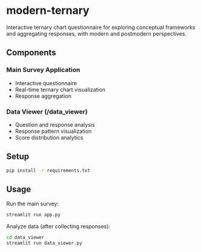 # modern-ternary
Interactive ternary chart questionnaire for exploring conceptual frameworks and aggregating responses, with modern and postmodern perspectives.

## Components

### Main Survey Application
- Interactive questionnaire
- Real-time ternary chart visualization
- Response aggregation

### Data Viewer (/data_viewer)
- Question and response analysis
- Response pattern visualization
- Score distribution analytics

## Setup
```bash
pip install -r requirements.txt
```

## Usage
Run the main survey:
```bash
streamlit run app.py
```

Analyze data (after collecting responses):
```bash
cd data_viewer
streamlit run data_viewer.py
```